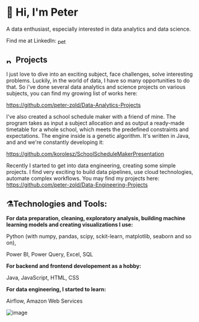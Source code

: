 # 👋 Hi, I'm Peter
<p>A data enthusiast, especially interested in data analytics and data science.</p>
<p>Find me at LinkedIn:
<a href="https://linkedin.com/in/peterzold" target="blank"><img align="center" src="https://raw.githubusercontent.com/rahuldkjain/github-profile-readme-generator/master/src/images/icons/Social/linked-in-alt.svg" alt="peterzold" height="15" width="25" /></a></p>

## <a href="https://linkedin.com/in/peterzold" target="blank"><img align="center" src="https://raw.githubusercontent.com/Gapur/Gapur/main/assets/developer.gif" alt="peterzold" height="15" width="25" /></a>Projects
 I just love to dive into an exciting subject, face challenges, solve interesting problems. Luckily, in the world of data, I have so many opportunities to do that. 
So i've done several data analytics and science projects on various subjects, you can find my growing list of works here:

https://github.com/peter-zold/Data-Analytics-Projects

I've also created a school schedule maker with a friend of mine.
The program takes as input a subject allocation and as output a ready-made timetable for a whole school, which meets the predefined constraints and expectations. The engine inside is a genetic algorithm.
It's written in Java, and and we're constantly developing it:

https://github.com/korolesz/SchoolScheduleMakerPresentation

Recently I started to get into data engineering, creating some simple projects. I find very exciting to build data pipelines, use cloud technologies, automate complex workflows.
You may find my projects here:
https://github.com/peter-zold/Data-Engineering-Projects

## ⚗️Technologies and Tools:
<p><b>For data preparation, cleaning, exploratory analysis, building machine learning models and creating visualizations I use:</b></p>
Python (with numpy, pandas, scipy, sckit-learn, matplotlib, seaborn and so on),
<p>Power BI, Power Query, Excel, SQL</p>

<p><b>For backend and frontend developement as a hobby:</b></p>
<p>Java, JavaScript, HTML, CSS</p>

<p><b>For data engineering, I started to learn:</b></p>
Airflow, Amazon Web Services

![image](https://github.com/peter-zold/peter-zold/assets/116908950/5af5635d-cca2-4b4f-ae5b-deab22b432d8)


